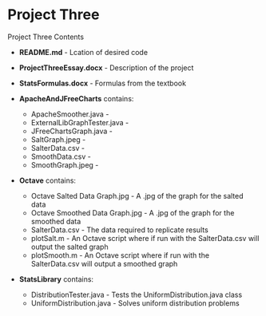 # Project Three
Project Three Contents

 - **README.md**  - Lcation of desired code
 - **ProjectThreeEssay.docx** - Description of the project
 - **StatsFormulas.docx** - Formulas from the textbook

- **ApacheAndJFreeCharts** contains:
  -  ApacheSmoother.java - 
  -  ExternalLibGraphTester.java - 
  -  JFreeChartsGraph.java - 
  -  SaltGraph.jpeg - 
  -  SalterData.csv - 
  -  SmoothData.csv - 
  -  SmoothGraph.jpeg - 

- **Octave** contains:
  - Octave Salted Data Graph.jpg - A .jpg of the graph for the salted data
  - Octave Smoothed Data Graph.jpg - A .jpg of the graph for the smoothed data
  - SalterData.csv - The data required to replicate results
  - plotSalt.m - An Octave script where if run with the SalterData.csv will output the salted graph
  - plotSmooth.m - An Octave script where if run with the SalterData.csv will output a smoothed graph

- **StatsLibrary** contains:
  - DistributionTester.java - Tests the UniformDistribution.java class
  - UniformDistribution.java - Solves uniform distribution problems
